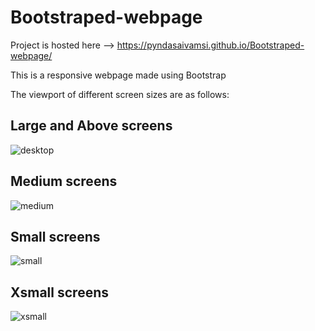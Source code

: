 # Bootstraped-webpage

Project is hosted here --> https://pyndasaivamsi.github.io/Bootstraped-webpage/

This is a responsive webpage made using Bootstrap

The viewport of different screen sizes are as follows:
## Large and Above screens
![desktop](https://user-images.githubusercontent.com/97884235/177115320-4b471065-1f15-4299-924d-6acc5b617da0.png)

## Medium screens
![medium](https://user-images.githubusercontent.com/97884235/177115367-5839b16b-5b37-494a-8ff0-075e5ea6bf36.png)

## Small screens
![small](https://user-images.githubusercontent.com/97884235/177115458-bc078d7d-65f5-4d30-9793-b6fca14e2b9c.png)

## Xsmall screens
![xsmall](https://user-images.githubusercontent.com/97884235/177115563-01bbe79c-3b0f-48c4-8fde-1fc6aea1fc48.png)


